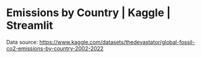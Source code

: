 # Emissions by Country | Kaggle | Streamlit

Data source: https://www.kaggle.com/datasets/thedevastator/global-fossil-co2-emissions-by-country-2002-2022